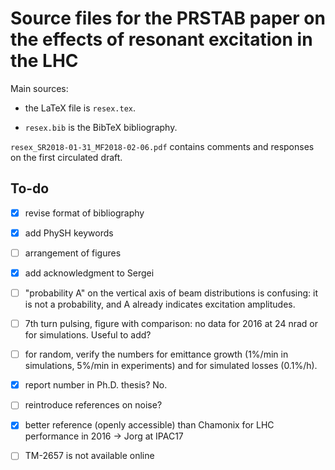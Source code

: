 Source files for the PRSTAB paper on the effects of resonant excitation in the LHC
==================================================================================

Main sources:

* the LaTeX file is `resex.tex`.

* `resex.bib` is the BibTeX bibliography.

`resex_SR2018-01-31_MF2018-02-06.pdf` contains comments and responses on the first
circulated draft.

To-do
-----

- [X] revise format of bibliography

- [X] add PhySH keywords

- [ ] arrangement of figures

- [X] add acknowledgment to Sergei

- [ ] "probability A" on the vertical axis of beam distributions is confusing:
it is not a probability, and A already indicates excitation amplitudes.

- [ ] 7th turn pulsing, figure with comparison: no data for 2016 at 24 nrad or
for simulations. Useful to add?

- [ ] for random, verify the numbers for emittance growth (1%/min in simulations,
5%/min in experiments) and for simulated losses (0.1%/h).

- [X] report number in Ph.D. thesis? No.

- [ ] reintroduce references on noise?

- [X] better reference (openly accessible) than Chamonix for LHC performance
in 2016 -> Jorg at IPAC17

- [ ] TM-2657 is not available online
